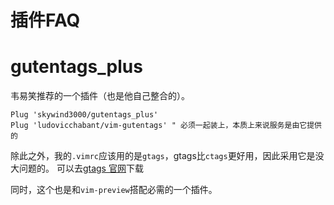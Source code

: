 # 插件FAQ
# gutentags_plus
韦易笑推荐的一个插件（也是他自己整合的）。
```vim
Plug 'skywind3000/gutentags_plus'
Plug 'ludovicchabant/vim-gutentags' " 必须一起装上，本质上来说服务是由它提供的
```
除此之外，我的`.vimrc`应该用的是`gtags`，gtags比`ctags`更好用，因此采用它是没大问题的。
可以去[gtags 官网](https://www.gnu.org/software/global/)下载

同时，这个也是和`vim-preview`搭配必需的一个插件。

